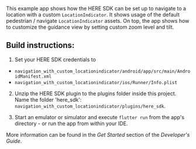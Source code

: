 This example app shows how the HERE SDK can be set up to navigate to a location with a custom `LocationIndicator`. It shows usage of the default pedestrian / navigate `LocationIndicator`
assets. On top, the app shows how to customize the guidance view by setting custom zoom level and tilt.

Build instructions:
-------------------

1) Set your HERE SDK credentials to
- `navigation_with_custom_locationindicator/android/app/src/main/AndroidManifest.xml`
- `navigation_with_custom_locationindicator/ios/Runner/Info.plist`

2) Unzip the HERE SDK plugin to the plugins folder inside this project. Name the folder 'here_sdk': `navigation_with_custom_locationindicator/plugins/here_sdk`.

3) Start an emulator or simulator and execute `flutter run` from the app's directory - or run the app from within your IDE.

More information can be found in the _Get Started_ section of the _Developer's Guide_.
